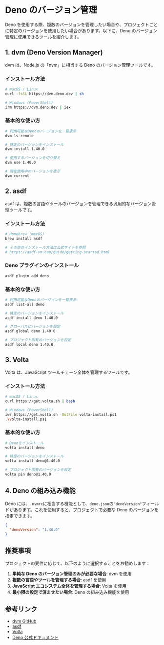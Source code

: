 # Deno のバージョン管理

Deno を使用する際、複数のバージョンを管理したい場合や、プロジェクトごとに特定のバージョンを使用したい場合があります。以下に、Deno のバージョン管理に使用できるツールを紹介します。

## 1. dvm (Deno Version Manager)

dvm は、Node.js の「nvm」に相当する Deno のバージョン管理ツールです。

### インストール方法

```bash
# macOS / Linux
curl -fsSL https://dvm.deno.dev | sh

# Windows (PowerShell)
irm https://dvm.deno.dev | iex
```

### 基本的な使い方

```bash
# 利用可能なDenoのバージョンを一覧表示
dvm ls-remote

# 特定のバージョンをインストール
dvm install 1.40.0

# 使用するバージョンを切り替え
dvm use 1.40.0

# 現在使用中のバージョンを表示
dvm current
```

## 2. asdf

asdf は、複数の言語やツールのバージョンを管理できる汎用的なバージョン管理ツールです。

### インストール方法

```bash
# Homebrew (macOS)
brew install asdf

# その他のインストール方法は公式サイトを参照
# https://asdf-vm.com/guide/getting-started.html
```

### Deno プラグインのインストール

```bash
asdf plugin add deno
```

### 基本的な使い方

```bash
# 利用可能なDenoのバージョンを一覧表示
asdf list-all deno

# 特定のバージョンをインストール
asdf install deno 1.40.0

# グローバルにバージョンを設定
asdf global deno 1.40.0

# プロジェクト固有のバージョンを設定
asdf local deno 1.40.0
```

## 3. Volta

Volta は、JavaScript ツールチェーン全体を管理するツールです。

### インストール方法

```bash
# macOS / Linux
curl https://get.volta.sh | bash

# Windows (PowerShell)
iwr https://get.volta.sh -OutFile volta-install.ps1
.\volta-install.ps1
```

### 基本的な使い方

```bash
# Denoをインストール
volta install deno

# 特定のバージョンをインストール
volta install deno@1.40.0

# プロジェクト固有のバージョンを設定
volta pin deno@1.40.0
```

## 4. Deno の組み込み機能

Deno には、`.nvmrc`に相当する機能として、`deno.json`の`"denoVersion"`フィールドがあります。これを使用すると、プロジェクトで必要な Deno のバージョンを指定できます。

```json
{
  "denoVersion": "1.40.0"
}
```

## 推奨事項

プロジェクトの要件に応じて、以下のように選択することをお勧めします：

1. **単純な Deno のバージョン管理のみが必要な場合**: dvm を使用
2. **複数の言語やツールを管理する場合**: asdf を使用
3. **JavaScript エコシステム全体を管理する場合**: Volta を使用
4. **最小限の設定で済ませたい場合**: Deno の組み込み機能を使用

## 参考リンク

- [dvm GitHub](https://github.com/justjavac/dvm)
- [asdf](https://asdf-vm.com/)
- [Volta](https://volta.sh/)
- [Deno 公式ドキュメント](https://deno.com/manual)
